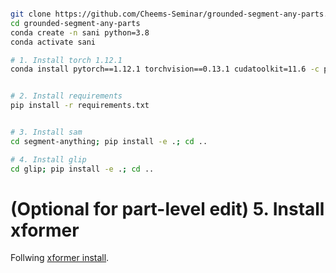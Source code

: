 
```bash

git clone https://github.com/Cheems-Seminar/grounded-segment-any-parts.git
cd grounded-segment-any-parts
conda create -n sani python=3.8
conda activate sani

# 1. Install torch 1.12.1
conda install pytorch==1.12.1 torchvision==0.13.1 cudatoolkit=11.6 -c pytorch -c conda-forge


# 2. Install requirements
pip install -r requirements.txt


# 3. Install sam
cd segment-anything; pip install -e .; cd ..

# 4. Install glip
cd glip; pip install -e .; cd ..
```

# (Optional for part-level edit) 5. Install xformer
Follwing [xformer install](https://github.com/facebookresearch/xformers#installing-xformers).